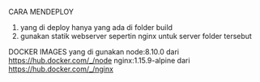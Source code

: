 CARA MENDEPLOY

1. yang di deploy hanya yang ada di folder build
2. gunakan statik webserver sepertin nginx untuk server folder tersebut


DOCKER IMAGES yang di gunakan
node:8.10.0 dari https://hub.docker.com/_/node
nginx:1.15.9-alpine dari  https://hub.docker.com/_/nginx